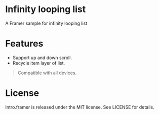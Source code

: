 # Infinity looping list
A Framer sample for infinity looping list

# Features
- Support up and down scroll.
- Recycle item layer of list.

> Compatible with all devices.


# License
Intro.framer is released under the MIT license. See LICENSE for details.
